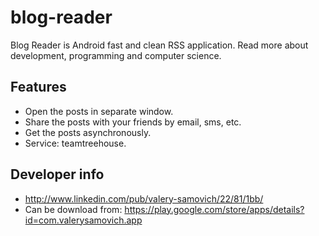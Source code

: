 blog-reader
===========

Blog Reader is Android fast and clean RSS application. Read more about development, programming and computer science.

Features
--------

- Open the posts in separate window.
- Share the posts with your friends by email, sms, etc.
- Get the posts asynchronously.
- Service: teamtreehouse.

Developer info
--------------

 - http://www.linkedin.com/pub/valery-samovich/22/81/1bb/
 - Can be download from: https://play.google.com/store/apps/details?id=com.valerysamovich.app
